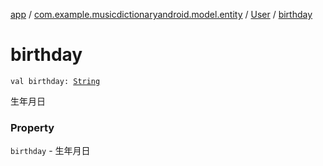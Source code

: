 [app](../../index.md) / [com.example.musicdictionaryandroid.model.entity](../index.md) / [User](index.md) / [birthday](./birthday.md)

# birthday

`val birthday: `[`String`](https://kotlinlang.org/api/latest/jvm/stdlib/kotlin/-string/index.html)

生年月日

### Property

`birthday` - 生年月日